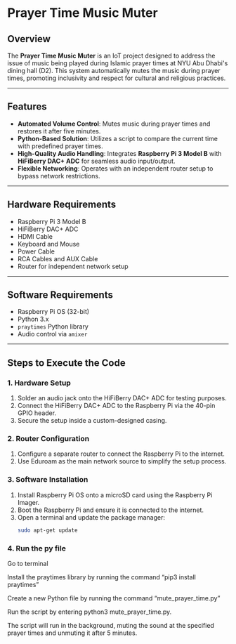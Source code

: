 # Prayer Time Music Muter

## Overview

The **Prayer Time Music Muter** is an IoT project designed to address the issue of music being played during Islamic prayer times at NYU Abu Dhabi's dining hall (D2). This system automatically mutes the music during prayer times, promoting inclusivity and respect for cultural and religious practices.

---

## Features

- **Automated Volume Control**: Mutes music during prayer times and restores it after five minutes.
- **Python-Based Solution**: Utilizes a script to compare the current time with predefined prayer times.
- **High-Quality Audio Handling**: Integrates **Raspberry Pi 3 Model B** with **HiFiBerry DAC+ ADC** for seamless audio input/output.
- **Flexible Networking**: Operates with an independent router setup to bypass network restrictions.

---

## Hardware Requirements

- Raspberry Pi 3 Model B
- HiFiBerry DAC+ ADC
- HDMI Cable
- Keyboard and Mouse
- Power Cable
- RCA Cables and AUX Cable
- Router for independent network setup

---

## Software Requirements

- Raspberry Pi OS (32-bit)
- Python 3.x
- `praytimes` Python library
- Audio control via `amixer`

---

## Steps to Execute the Code

### 1. Hardware Setup
1. Solder an audio jack onto the HiFiBerry DAC+ ADC for testing purposes.
2. Connect the HiFiBerry DAC+ ADC to the Raspberry Pi via the 40-pin GPIO header.
3. Secure the setup inside a custom-designed casing.

### 2. Router Configuration
1. Configure a separate router to connect the Raspberry Pi to the internet.
2. Use Eduroam as the main network source to simplify the setup process.

### 3. Software Installation
1. Install Raspberry Pi OS onto a microSD card using the Raspberry Pi Imager.
2. Boot the Raspberry Pi and ensure it is connected to the internet.
3. Open a terminal and update the package manager:
   ```bash
   sudo apt-get update

### 4. Run the py file
Go to terminal

Install the praytimes library by running the command “pip3 install praytimes”

Create a new Python file by running the command “mute_prayer_time.py”

Run the script by entering python3 mute_prayer_time.py.

The script will run in the background, muting the sound at the specified prayer times and unmuting it after 5 minutes.
